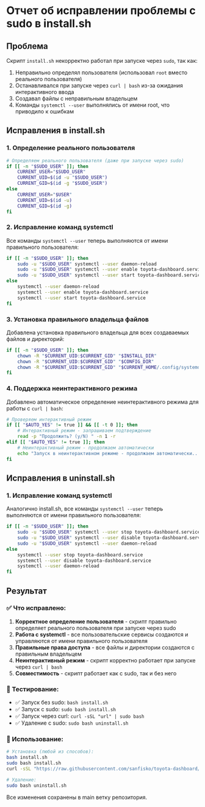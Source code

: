 # Отчет об исправлении проблемы с sudo в install.sh

## Проблема
Скрипт `install.sh` некорректно работал при запуске через `sudo`, так как:
1. Неправильно определял пользователя (использовал `root` вместо реального пользователя)
2. Останавливался при запуске через `curl | bash` из-за ожидания интерактивного ввода
3. Создавал файлы с неправильным владельцем
4. Команды `systemctl --user` выполнялись от имени root, что приводило к ошибкам

## Исправления в install.sh

### 1. Определение реального пользователя
```bash
# Определяем реального пользователя (даже при запуске через sudo)
if [[ -n "$SUDO_USER" ]]; then
    CURRENT_USER="$SUDO_USER"
    CURRENT_UID=$(id -u "$SUDO_USER")
    CURRENT_GID=$(id -g "$SUDO_USER")
else
    CURRENT_USER="$USER"
    CURRENT_UID=$(id -u)
    CURRENT_GID=$(id -g)
fi
```

### 2. Исправление команд systemctl
Все команды `systemctl --user` теперь выполняются от имени правильного пользователя:
```bash
if [[ -n "$SUDO_USER" ]]; then
    sudo -u "$SUDO_USER" systemctl --user daemon-reload
    sudo -u "$SUDO_USER" systemctl --user enable toyota-dashboard.service
    sudo -u "$SUDO_USER" systemctl --user start toyota-dashboard.service
else
    systemctl --user daemon-reload
    systemctl --user enable toyota-dashboard.service
    systemctl --user start toyota-dashboard.service
fi
```

### 3. Установка правильного владельца файлов
Добавлена установка правильного владельца для всех создаваемых файлов и директорий:
```bash
if [[ -n "$SUDO_USER" ]]; then
    chown -R "$CURRENT_UID:$CURRENT_GID" "$INSTALL_DIR"
    chown -R "$CURRENT_UID:$CURRENT_GID" "$CONFIG_DIR"
    chown -R "$CURRENT_UID:$CURRENT_GID" "$CURRENT_HOME/.config/systemd"
fi
```

### 4. Поддержка неинтерактивного режима
Добавлено автоматическое определение неинтерактивного режима для работы с `curl | bash`:
```bash
# Проверяем интерактивный режим
if [[ "$AUTO_YES" != true ]] && [[ -t 0 ]]; then
    # Интерактивный режим - запрашиваем подтверждение
    read -p "Продолжить? (y/N) " -n 1 -r
elif [[ "$AUTO_YES" != true ]]; then
    # Неинтерактивный режим - продолжаем автоматически
    echo "Запуск в неинтерактивном режиме - продолжаем автоматически..."
fi
```

## Исправления в uninstall.sh

### 1. Исправление команд systemctl
Аналогично install.sh, все команды `systemctl --user` теперь выполняются от имени правильного пользователя:
```bash
if [[ -n "$SUDO_USER" ]]; then
    sudo -u "$SUDO_USER" systemctl --user stop toyota-dashboard.service
    sudo -u "$SUDO_USER" systemctl --user disable toyota-dashboard.service
    sudo -u "$SUDO_USER" systemctl --user daemon-reload
else
    systemctl --user stop toyota-dashboard.service
    systemctl --user disable toyota-dashboard.service
    systemctl --user daemon-reload
fi
```

## Результат

### ✅ Что исправлено:
1. **Корректное определение пользователя** - скрипт правильно определяет реального пользователя при запуске через sudo
2. **Работа с systemctl** - все пользовательские сервисы создаются и управляются от имени правильного пользователя
3. **Правильные права доступа** - все файлы и директории создаются с правильным владельцем
4. **Неинтерактивный режим** - скрипт корректно работает при запуске через `curl | bash`
5. **Совместимость** - скрипт работает как с sudo, так и без него

### 🧪 Тестирование:
- ✅ Запуск без sudo: `bash install.sh`
- ✅ Запуск с sudo: `sudo bash install.sh`
- ✅ Запуск через curl: `curl -sSL "url" | sudo bash`
- ✅ Удаление с sudo: `sudo bash uninstall.sh`

### 📝 Использование:
```bash
# Установка (любой из способов):
bash install.sh
sudo bash install.sh
curl -sSL "https://raw.githubusercontent.com/sanfisko/toyota-dashboard/main/install.sh" | sudo bash

# Удаление:
sudo bash uninstall.sh
```

Все изменения сохранены в main ветку репозитория.